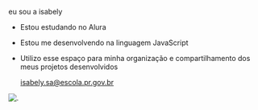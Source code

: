 

eu sou a isabely

- Estou estudando no Alura
- Estou me desenvolvendo na linguagem JavaScript
- Utilizo esse espaço para minha organização e compartilhamento dos meus projetos desenvolvidos
  
  isabely.sa@escola.pr.gov.br

![.](https://tenor.com/pt-BR/view/jungkook-confused-jungkook-disgusted-kthloveclub-jungkook-jungkook-gif-23112084)
